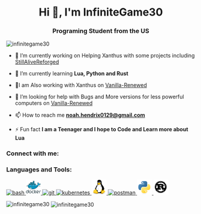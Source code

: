 <h1 align="center">Hi 👋, I'm InfiniteGame30</h1>
<h3 align="center">Programing Student from the US</h3>

<p align="left"> <img src="https://komarev.com/ghpvc/?username=infinitegame30&label=Profile%20views&color=0e75b6&style=flat" alt="infinitegame30" /> </p>

- 🔭 I’m currently working on Helping Xanthus with some projects including [StillAliveReforged](https://github.com/Xanthus58/StillAliveReforged)

- 🌱 I’m currently learning **Lua, Python and Rust**

- 🔭I am Also working with Xanthus on [Vanilla-Renewed](https://github.com/Xanthus58/Vanilla-Renewed/tree/Experimental)

- 🤝 I’m looking for help with Bugs and More versions for less powerful computers on [Vanilla-Renewed](https://github.com/Xanthus58/Vanilla-Renewed/tree/Experimental)

- 📫 How to reach me **noah.hendrix0129@gmail.com**

- ⚡ Fun fact **I am a Teenager and I hope to Code and Learn more about Lua**

<h3 align="left">Connect with me:</h3>
<p align="left">
</p>

<h3 align="left">Languages and Tools:</h3>
<p align="left"> <a href="https://www.gnu.org/software/bash/" target="_blank" rel="noreferrer"> <img src="https://www.vectorlogo.zone/logos/gnu_bash/gnu_bash-icon.svg" alt="bash" width="40" height="40"/> </a> <a href="https://www.docker.com/" target="_blank" rel="noreferrer"> <img src="https://raw.githubusercontent.com/devicons/devicon/master/icons/docker/docker-original-wordmark.svg" alt="docker" width="40" height="40"/> </a> <a href="https://git-scm.com/" target="_blank" rel="noreferrer"> <img src="https://www.vectorlogo.zone/logos/git-scm/git-scm-icon.svg" alt="git" width="40" height="40"/> </a> <a href="https://kubernetes.io" target="_blank" rel="noreferrer"> <img src="https://www.vectorlogo.zone/logos/kubernetes/kubernetes-icon.svg" alt="kubernetes" width="40" height="40"/> </a> <a href="https://www.linux.org/" target="_blank" rel="noreferrer"> <img src="https://raw.githubusercontent.com/devicons/devicon/master/icons/linux/linux-original.svg" alt="linux" width="40" height="40"/> </a> <a href="https://postman.com" target="_blank" rel="noreferrer"> <img src="https://www.vectorlogo.zone/logos/getpostman/getpostman-icon.svg" alt="postman" width="40" height="40"/> </a> <a href="https://www.python.org" target="_blank" rel="noreferrer"> <img src="https://raw.githubusercontent.com/devicons/devicon/master/icons/python/python-original.svg" alt="python" width="40" height="40"/> </a> <a href="https://www.rust-lang.org" target="_blank" rel="noreferrer"> <img src="https://raw.githubusercontent.com/devicons/devicon/master/icons/rust/rust-plain.svg" alt="rust" width="40" height="40"/> </a> </p>

<p><img align="left" src="https://github-readme-stats.vercel.app/api/top-langs?username=infinitegame30&show_icons=true&locale=en&layout=compact" alt="infinitegame30" /></p>

<p>&nbsp;<img align="center" src="https://github-readme-stats.vercel.app/api?username=infinitegame30&show_icons=true&locale=en" alt="infinitegame30" /></p>
